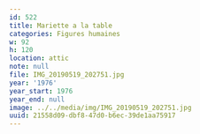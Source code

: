 ```yaml
---
id: 522
title: Mariette a la table
categories: Figures humaines
w: 92
h: 120
location: attic
note: null
file: IMG_20190519_202751.jpg
year: '1976'
year_start: 1976
year_end: null
image: ../../media/img/IMG_20190519_202751.jpg
uuid: 21558d09-dbf8-47d0-b6ec-39de1aa75917
---
```


